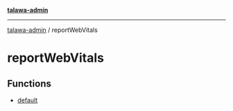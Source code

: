 [**talawa-admin**](../README.md)

***

[talawa-admin](../README.md) / reportWebVitals

# reportWebVitals

## Functions

- [default](functions/default.md)
